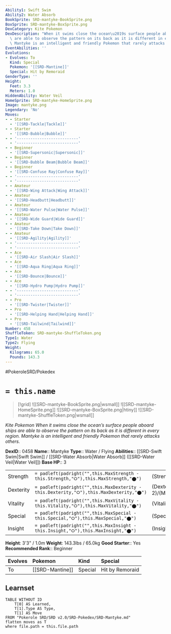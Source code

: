 ```yaml
---
Ability1: Swift Swim
Ability2: Water Absorb
BookSprite: SRD-mantyke-BookSprite.png
BoxSprite: SRD-mantyke-BoxSprite.png
DexCategory: Kite Pokemon
DexDescription: "When it swims close the ocean\u2019s surface people aboard ships\
  \ are able to observe the pattern on its back as it is different in every region.\
  \ Mantyke is an intelligent and friendly Pokemon that rarely attacks others."
EventAbilities: ''
Evolutions:
- Evolves: To
  Kind: Special
  Pokemon: '[[SRD-Mantine]]'
  Special: Hit by Remoraid
GenderType: ''
Height:
  Feet: 3.3
  Meters: 1.0
HiddenAbility: Water Veil
HomeSprite: SRD-mantyke-HomeSprite.png
Image: mantyke.png
Legendary: 'No'
Moves:
- - Starter
  - '[[SRD-Tackle|Tackle]]'
- - Starter
  - '[[SRD-Bubble|Bubble]]'
- - '---------------------------'
  - '---------------------------'
- - Beginner
  - '[[SRD-Supersonic|Supersonic]]'
- - Beginner
  - '[[SRD-Bubble Beam|Bubble Beam]]'
- - Beginner
  - '[[SRD-Confuse Ray|Confuse Ray]]'
- - '---------------------------'
  - '---------------------------'
- - Amateur
  - '[[SRD-Wing Attack|Wing Attack]]'
- - Amateur
  - '[[SRD-Headbutt|Headbutt]]'
- - Amateur
  - '[[SRD-Water Pulse|Water Pulse]]'
- - Amateur
  - '[[SRD-Wide Guard|Wide Guard]]'
- - Amateur
  - '[[SRD-Take Down|Take Down]]'
- - Amateur
  - '[[SRD-Agility|Agility]]'
- - '---------------------------'
  - '---------------------------'
- - Ace
  - '[[SRD-Air Slash|Air Slash]]'
- - Ace
  - '[[SRD-Aqua Ring|Aqua Ring]]'
- - Ace
  - '[[SRD-Bounce|Bounce]]'
- - Ace
  - '[[SRD-Hydro Pump|Hydro Pump]]'
- - '---------------------------'
  - '---------------------------'
- - Pro
  - '[[SRD-Twister|Twister]]'
- - Pro
  - '[[SRD-Helping Hand|Helping Hand]]'
- - Pro
  - '[[SRD-Tailwind|Tailwind]]'
Number: 458
ShuffleToken: SRD-mantyke-ShuffleToken.png
Type1: Water
Type2: Flying
Weight:
  Kilograms: 65.0
  Pounds: 143.3
---
```


#PokeroleSRD/Pokedex

# `= this.name`

> [!grid]
> ![[SRD-mantyke-BookSprite.png|wsmall]]
> ![[SRD-mantyke-HomeSprite.png]]
> ![[SRD-mantyke-BoxSprite.png|htiny]]
> ![[SRD-mantyke-ShuffleToken.png|wsmall]]


*Kite Pokemon*
*When it swims close the ocean’s surface people aboard ships are able to observe the pattern on its back as it is different in every region. Mantyke is an intelligent and friendly Pokemon that rarely attacks others.*

**DexID**:: 0458
**Name**:: Mantyke
**Type**:: Water / Flying
**Abilities**:: [[SRD-Swift Swim|Swift Swim]] / [[SRD-Water Absorb|Water Absorb]] ([[SRD-Water Veil|Water Veil]])
**Base HP**:: 3

|           |                                                                                        |                                          |
| --------- | -------------------------------------------------------------------------------------- | ---------------------------------------- |
| Strength  | `= padleft(padright("",this.MaxStrength - this.Strength,"⭘"),this.MaxStrength,"⬤")`    | (Strength::1)/(MaxStrength::3)   |
| Dexterity | `= padleft(padright("",this.MaxDexterity - this.Dexterity,"⭘"),this.MaxDexterity,"⬤")` | (Dexterity:: 2)/(MaxDexterity::4) |
| Vitality  | `= padleft(padright("",this.MaxVitality - this.Vitality,"⭘"),this.MaxVitality,"⬤")`    | (Vitality::2)/(MaxVitality::4)   |
| Special   | `= padleft(padright("",this.MaxSpecial - this.Special,"⭘"),this.MaxSpecial,"⬤")`       | (Special::1)/(MaxSpecial::3)     |
| Insight   | `= padleft(padright("",this.MaxInsight - this.Insight,"⭘"),this.MaxInsight,"⬤")`       | (Insight::3)/(MaxInsight::6)     |

**Height**: 3'3" / 1.0m
**Weight**: 143.3lbs / 65.0kg
**Good Starter**:: Yes
**Recommended Rank**:: Beginner

| Evolves   | Pokemon         | Kind    | Special         |
|:----------|:----------------|:--------|:----------------|
| To        | [[SRD-Mantine]] | Special | Hit by Remoraid |

## Learnset

```dataview
TABLE WITHOUT ID
    T[0] AS Learned,
    T[1].Type AS Type,
    T[1] AS Move
FROM "Pokerole SRD/SRD v2.0/SRD-Pokedex/SRD-Mantyke.md"
flatten moves as T
where file.path = this.file.path
```
